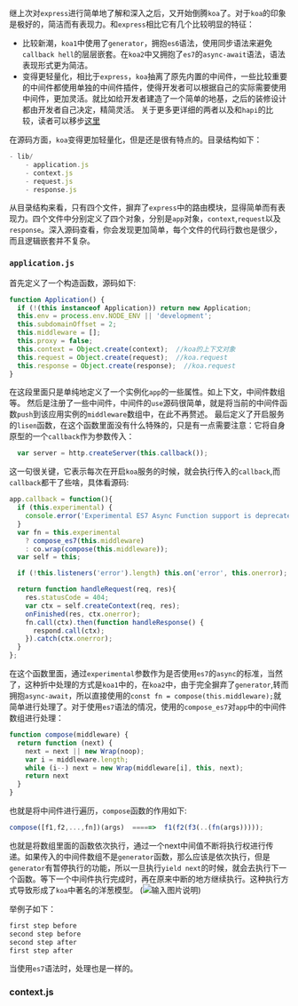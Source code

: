 继上次对`express`进行简单地了解和深入之后，又开始倒腾`koa`了。对于`koa`的印象是极好的，简洁而有表现力。和`express`相比它有几个比较明显的特征：
- 比较新潮，`koa1`中使用了`generator`，拥抱`es6`语法，使用同步语法来避免`callback hell`的层层嵌套。在`koa2`中又拥抱了`es7`的`async-await`语法，语法表现形式更为简洁。
- 变得更轻量化，相比于`express`，`koa`抽离了原先内置的中间件，一些比较重要的中间件都使用单独的中间件插件，使得开发者可以根据自己的实际需要使用中间件，更加灵活。就比如给开发者建造了一个简单的地基，之后的装修设计都由开发者自己决定，精简灵活。
关于更多更详细的两者以及和`hapi`的比较，读者可以移步[这里](https://www.airpair.com/node.js/posts/nodejs-framework-comparison-express-koa-hapi)

在源码方面，`koa`变得更加轻量化，但是还是很有特点的。目录结构如下：
```js
- lib/
    - application.js
    - context.js
    - request.js
    - response.js
```
从目录结构来看，只有四个文件，摒弃了`express`中的路由模块，显得简单而有表现力。四个文件中分别定义了四个对象，分别是`app`对象，`context`,`request`以及`response`。深入源码查看，你会发现更加简单，每个文件的代码行数也是很少，而且逻辑嵌套并不复杂。

### `application.js`
首先定义了一个构造函数，源码如下:
```js
function Application() {
  if (!(this instanceof Application)) return new Application;
  this.env = process.env.NODE_ENV || 'development';
  this.subdomainOffset = 2;
  this.middleware = [];
  this.proxy = false;
  this.context = Object.create(context);  //koa的上下文对象
  this.request = Object.create(request);  //koa.request
  this.response = Object.create(response);  //koa.request
}
```
在这段里面只是单纯地定义了一个实例化`app`的一些属性。如上下文，中间件数组等。
然后是注册了一些中间件，中间件的`use`源码很简单，就是将当前的中间件函数`push`到该应用实例的`middleware`数组中，在此不再赘述。
最后定义了开启服务的`lisen`函数，在这个函数里面没有什么特殊的，只是有一点需要注意：它将自身原型的一个`callback`作为参数传入：
```js
  var server = http.createServer(this.callback());
```
这一句很关键，它表示每次在开启`koa`服务的时候，就会执行传入的`callback`,而`callback`都干了些啥，具体看源码:
```js
app.callback = function(){
  if (this.experimental) {
    console.error('Experimental ES7 Async Function support is deprecated. Please look into Koa v2 as the middleware signature has changed.')
  }
  var fn = this.experimental
    ? compose_es7(this.middleware)
    : co.wrap(compose(this.middleware));
  var self = this;

  if (!this.listeners('error').length) this.on('error', this.onerror);

  return function handleRequest(req, res){
    res.statusCode = 404;
    var ctx = self.createContext(req, res);
    onFinished(res, ctx.onerror);
    fn.call(ctx).then(function handleResponse() {
      respond.call(ctx);
    }).catch(ctx.onerror);
  }
};
```
在这个函数里面，通过`experimental`参数作为是否使用`es7`的`async`的标准，当然了，这种折中处理的方式是`koa1`中的，在`koa2`中，由于完全摒弃了`generator`,转而拥抱`async-await`，所以直接使用的`const fn = compose(this.middleware);`就简单进行处理了。对于使用`es7`语法的情况，使用的`compose_es7`对`app`中的中间件数组进行处理：
```js
function compose(middleware) {
  return function (next) {
    next = next || new Wrap(noop);
    var i = middleware.length;
    while (i--) next = new Wrap(middleware[i], this, next);
    return next
  }
}
```
也就是将中间件进行遍历，`compose`函数的作用如下:
```js
compose([f1,f2,...,fn])(args)  =====>  f1(f2(f3(..(fn(args)))));  
```
也就是将数组里面的函数依次执行，通过一个next中间值不断将执行权进行传递。如果传入的中间件数组不是`generator`函数，那么应该是依次执行，但是`generator`有暂停执行的功能，所以一旦执行`yield next`的时候，就会去执行下一个函数。等下一个中间件执行完成时，再在原来中断的地方继续执行。这种执行方式导致形成了`koa`中著名的洋葱模型。
(![输入图片说明](https://raw.githubusercontent.com/SunShinewyf/issue-blog/master/assets/technical/5.png))

举例子如下：
```js
first step before
second step before
second step after
first step after
```
当使用`es7`语法时，处理也是一样的。

### context.js


